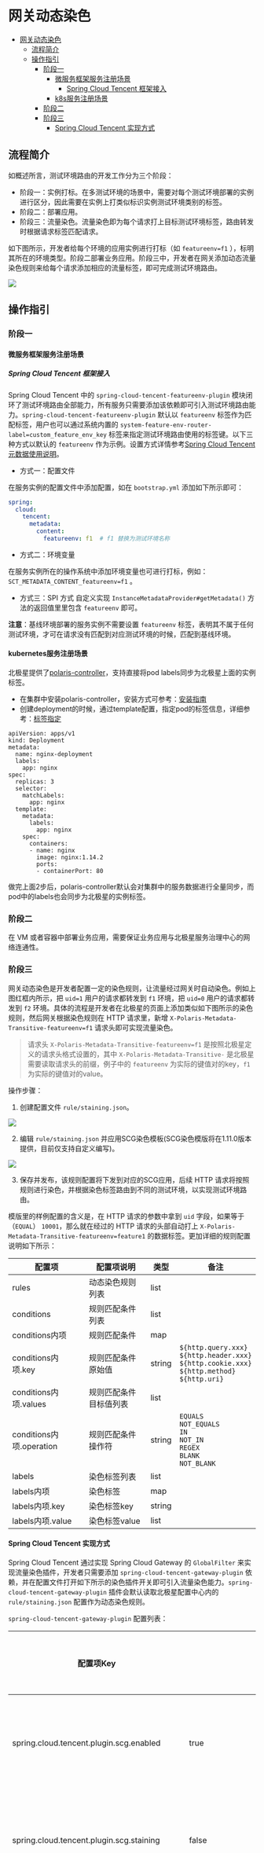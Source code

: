 # 网关动态染色

- [网关动态染色](#网关动态染色)
  - [流程简介](#流程简介)
  - [操作指引](#操作指引)
    - [阶段一](#阶段一)
        - [微服务框架服务注册场景](#微服务框架服务注册场景)
            - [Spring Cloud Tencent 框架接入](#spring-cloud-tencent-框架接入)
        - [k8s服务注册场景](#k8s服务注册场景)
    - [阶段二](#阶段二)
    - [阶段三](#阶段三)
        - [Spring Cloud Tencent 实现方式](#spring-cloud-tencent-实现方式)

## 流程简介

如概述所言，测试环境路由的开发工作分为三个阶段：

- 阶段一：实例打标。在多测试环境的场景中，需要对每个测试环境部署的实例进行区分，因此需要在实例上打类似标识实例测试环境类别的标签。
- 阶段二：部署应用。
- 阶段三：流量染色。流量染色即为每个请求打上目标测试环境标签，路由转发时根据请求标签匹配请求。

如下图所示，开发者给每个环境的应用实例进行打标（如 `featureenv=f1` ），标明其所在的环境类型。阶段二部署业务应用。阶段三中，开发者在网关添加动态流量染色规则来给每个请求添加相应的流量标签，即可完成测试环境路由。

![](assets/gateway_dynamic_staining.png)

## 操作指引

### 阶段一

#### 微服务框架服务注册场景

##### Spring Cloud Tencent 框架接入

Spring Cloud Tencent 中的 `spring-cloud-tencent-featureenv-plugin` 模块闭环了测试环境路由全部能力，所有服务只需要添加该依赖即可引入测试环境路由能力。`spring-cloud-tencent-featureenv-plugin` 默认以 `featureenv` 标签作为匹配标签，用户也可以通过系统内置的 `system-feature-env-router-label=custom_feature_env_key` 标签来指定测试环境路由使用的标签键。以下三种方式以默认的 `featureenv` 作为示例。设置方式详情参考[Spring Cloud Tencent 元数据使用说明](https://github.com/Tencent/spring-cloud-tencent/wiki/Spring-Cloud-Tencent-Metadata-Transfer-%E4%BD%BF%E7%94%A8%E6%8C%87%E5%8D%97#%E4%BD%BF%E7%94%A8%E8%AF%B4%E6%98%8E)。

- 方式一：配置文件

在服务实例的配置文件中添加配置，如在 `bootstrap.yml` 添加如下所示即可：

```yml
spring:
  cloud:
    tencent:
      metadata:
        content:
          featureenv: f1  # f1 替换为测试环境名称
```

- 方式二：环境变量

在服务实例所在的操作系统中添加环境变量也可进行打标，例如：`SCT_METADATA_CONTENT_featureenv=f1` 。

- 方式三：SPI 方式
自定义实现 `InstanceMetadataProvider#getMetadata()` 方法的返回值里里包含 `featureenv` 即可。

**注意**：基线环境部署的服务实例不需要设置 `featureenv` 标签，表明其不属于任何测试环境，才可在请求没有匹配到对应测试环境的时候，匹配到基线环境。

#### kubernetes服务注册场景

北极星提供了[polaris-controller](https://github.com/polarismesh/polaris-controller)，支持直接将pod labels同步为北极星上面的实例标签。

- 在集群中安装polaris-controller，安装方式可参考：[安装指南](https://github.com/polarismesh/polaris-controller/blob/main/README-zh.md#%E5%AE%89%E8%A3%85%E8%AF%B4%E6%98%8E)
- 创建deployment的时候，通过template配置，指定pod的标签信息，详细参考：[标签指定](https://kubernetes.io/docs/concepts/workloads/controllers/deployment/)

```
apiVersion: apps/v1
kind: Deployment
metadata:
  name: nginx-deployment
  labels:
    app: nginx
spec:
  replicas: 3
  selector:
    matchLabels:
      app: nginx
  template:
    metadata:
      labels:
        app: nginx
    spec:
      containers:
      - name: nginx
        image: nginx:1.14.2
        ports:
        - containerPort: 80
```

做完上面2步后，polaris-controller默认会对集群中的服务数据进行全量同步，而pod中的labels也会同步为北极星的实例标签。

### 阶段二

在 VM 或者容器中部署业务应用，需要保证业务应用与北极星服务治理中心的网络连通性。

### 阶段三

网关动态染色是开发者配置一定的染色规则，让流量经过网关时自动染色。例如上图红框内所示，把 `uid=1` 用户的请求都转发到 `f1` 环境，把 `uid=0` 用户的请求都转发到 `f2` 环境。具体的流程是开发者在北极星的页面上添加类似如下图所示的染色规则，然后网关根据染色规则在 HTTP 请求里，新增 `X-Polaris-Metadata-Transitive-featureenv=f1` 请求头即可实现流量染色。

> 请求头 `X-Polaris-Metadata-Transitive-featureenv=f1` 是按照北极星定义的请求头格式设置的，其中 `X-Polaris-Metadata-Transitive-` 是北极星需要读取请求头的前缀，例子中的 `featureenv` 为实际的键值对的key，`f1` 为实际的键值对的value。

操作步骤：

1. 创建配置文件 `rule/staining.json`。

![](assets/create_staining_rule.png)

2. 编辑 `rule/staining.json` 并应用SCG染色模板(SCG染色模版将在1.11.0版本提供，目前仅支持自定义编写)。

![](assets/apply_staining_template.png)

3. 保存并发布，该规则配置将下发到对应的SCG应用，后续 HTTP 请求将按照规则进行染色，并根据染色标签路由到不同的测试环境，以实现测试环境路由。

模版里的样例配置的含义是，在 HTTP 请求的参数中拿到 `uid` 字段，如果等于（`EQUAL`） `10001`，那么就在经过的 HTTP 请求的头部自动打上 `X-Polaris-Metadata-Transitive-featureenv=feature1` 的数据标签。更加详细的规则配置说明如下所示：

| 配置项  | 配置项说明   | 类型 | 备注 |
|---------|----------------------------|------- | ------------------|
| rules  | 动态染色规则列表   | list | |
| conditions  | 规则匹配条件列表   | list ||
| conditions内项  | 规则匹配条件   | map | |
| conditions内项.key  | 规则匹配条件原始值   | string | `${http.query.xxx}` <br> `${http.header.xxx}` <br> `${http.cookie.xxx}` <br> `${http.method}` <br> `${http.uri}`|
| conditions内项.values  | 规则匹配条件目标值列表   | list ||
| conditions内项.operation  | 规则匹配条件操作符   | string |`EQUALS` <br> `NOT_EQUALS` <br> `IN` <br> `NOT_IN` <br> `REGEX` <br> `BLANK` <br> `NOT_BLANK` |
| labels  | 染色标签列表   | list ||
| labels内项  | 染色标签   | map | |
| labels内项.key  | 染色标签key   | string | |
| labels内项.value  | 染色标签value   | list ||

#### Spring Cloud Tencent 实现方式

Spring Cloud Tencent 通过实现 Spring Cloud Gateway 的 `GlobalFilter` 来实现流量染色插件，开发者只需要添加 `spring-cloud-tencent-gateway-plugin` 依赖，并在配置文件打开如下所示的染色插件开关即可引入流量染色能力。`spring-cloud-tencent-gateway-plugin` 插件会默认读取北极星配置中心内的 `rule/staining.json` 配置作为动态染色规则。

`spring-cloud-tencent-gateway-plugin` 配置列表：

| 配置项Key                                          | 默认值                        | 是否必填 | 配置项说明                     |
|-------------------------------------------------|----------------------------|------|---------------------------|
| spring.cloud.tencent.plugin.scg.enabled | true | 否   | 是否开启网关插件               |
| spring.cloud.tencent.plugin.scg.staining | false | 否    | 是否开启网关染色               |
| spring.cloud.tencent.plugin.scg.staining.rule-staining.enabled | true | 否    | 是否开启网关动态规则染色               |
| spring.cloud.tencent.plugin.scg.staining.rule-staining.namespace | ${spring.cloud.tencent.namespace:default} | 否    | 网关动态规则命名空间               |
| spring.cloud.tencent.plugin.scg.staining.rule-staining.group | ${spring.application.name:spring-cloud-gateway} | 否    | 网关动态规则配置分组          |
| spring.cloud.tencent.plugin.scg.staining.rule-staining.fileName | rule/staining.json | 否    | 网关动态规则文件名               |